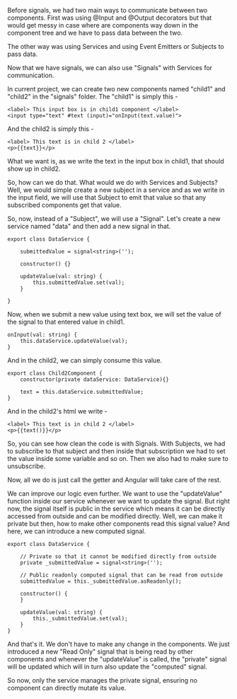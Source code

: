 Before signals, we had two main ways to communicate between two components. First was using @Input and @Output decorators but that would get messy in case where are components way down in the component tree and we have to pass data between the two.

The other way was using Services and using Event Emitters or Subjects to pass data.

Now that we have signals, we can also use "Signals" with Services for communication.

In current project, we can create two new components named "child1" and "child2" in the "signals" folder. The "child1" is simply this -

    <label> This input box is in child1 component </label>
    <input type="text" #text (input)="onInput(text.value)">


And the child2 is simply this -

    <label> This text is in child 2 </label>
    <p>{{text}}</p>

What we want is, as we write the text in the input box in child1, that should show up in child2.

So, how can we do that. What would we do with Services and Subjects? Well, we would simple create a new subject in a service and as we write in the input field, we will use that Subject to emit that value so that any subscribed components get that value.

So, now, instead of a "Subject", we will use a "Signal". Let's create a new service named "data" and then add a new signal in that.

    export class DataService {
  
        submittedValue = signal<string>('');

        constructor() {}

        updateValue(val: string) {
            this.submittedValue.set(val);
        }

    }

Now, when we submit a new value using text box, we will set the value of the signal to that entered value in child1.

    onInput(val: string) {
        this.dataService.updateValue(val);
    }

And in the child2, we can simply consume this value.

    export class Child2Component {
        constructor(private dataService: DataService){}

        text = this.dataService.submittedValue;
    }

And in the child2's html we write -

    <label> This text is in child 2 </label>
    <p>{{text()}}</p>

So, you can see how clean the code is with Signals. With Subjects, we had to subscribe to that subject and then inside that subscription we had to set the value inside some variable and so on. Then we also had to make sure to unsubscribe.

Now, all we do is just call the getter and Angular will take care of the rest.

We can improve our logic even further. We want to use the "updateValue" function inside our service whenever we want to update the signal. But right now, the signal itself is public in the service which means it can be directly accessed from outside and can be modified directly. Well, we can make it private but then, how to make other components read this signal value? And here, we can introduce a new computed signal.

    export class DataService {

        // Private so that it cannot be modified directly from outside
        private _submittedValue = signal<string>('');

        // Public readonly computed signal that can be read from outside
        submittedValue = this._submittedValue.asReadonly();

        constructor() { 
        }

        updateValue(val: string) {
            this._submittedValue.set(val);
        }
    }

And that's it. We don't have to make any change in the components. We just introduced a new "Read Only" signal that is being read by other components and whenever the "updateValue" is called, the "private" signal will be updated which will in turn also update the "computed" signal.

So now, only the service manages the private signal, ensuring no component can directly mutate its value.